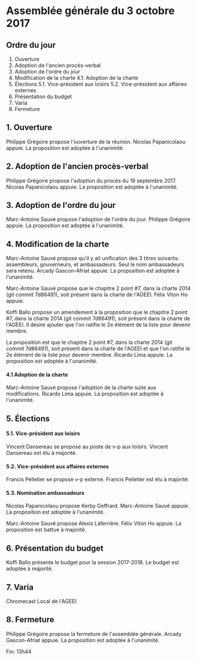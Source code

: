 # Assemblée générale du 3 octobre 2017


## Ordre du jour

1. Ouverture
2. Adoption de l'ancien procès-verbal
3. Adoption de l'ordre du jour
4. Modification de la charte
 4.1. Adoption de la charte
5. Élections
   5.1. Vice-président aux loisirs
   5.2. Vice-président aux affaires externes
6. Présentation du budget
7. Varia
8. Fermeture

## 1. Ouverture
Philippe Grégoire propose l'ouverture de la réunion.
Nicolas Papanicolaou appuie.
La proposition est adoptée à l'unanimité.

## 2. Adoption de l'ancien procès-verbal
Philippe Grégoire propose l'adoption du procès du 19 septembre 2017.
Nicolas Papanicolaou appuie.
La proposition est adoptée à l'unanimité.

## 3. Adoption de l'ordre du jour
Marc-Antoine Sauvé propose l'adoption de l'ordre du jour.
Philippe Grégoire appuie.
La proposition est adoptée à l'unanimité.

## 4. Modification de la charte
Marc-Antoine Sauvé propose qu'il y ait unification des 3 titres suivants: assembleurs, gouverneurs, et ambassadeurs. Seul le nom ambassadeurs sera retenu.
Arcady Gascon-Afriat appuie.
La proposition est adoptée à l'unanimité.

Marc-Antoine Sauvé propose que le chapitre 2 point #7, dans la charte 2014 (git commit 7d86491), soit présent dans la charte de l'AGEEI.
Félix Viton Ho appuie.

Koffi Ballo propose un amendement à la proposition que le chapitre 2 point #7, dans la charte 2014 (git commit 7d86491), soit présent dans la charte de l'AGEEI.
Il désire ajouter que l'on ratifie le 2e élément de la liste pour devenir membre.

La proposition est que le chapitre 2 point #7, dans la charte 2014 (git commit 7d86491), soit présent dans la charte de l'AGEEI et que l'on ratifie le 2e élément de la liste pour devenir membre.
Ricardo Lima appuie.
La proposition est adoptée à l'unanimité.

#### 4.1 Adoption de la charte
Marc-Antoine Sauvé propose l'adoption de la charte suite aux modifications.
Ricardo Lima appuie.
La proposition est adoptée à l'unanimité.

## 5. Élections
#### 5.1. Vice-président aux loisirs
Vincent Dansereau se propose au poste de v-p aux loisirs.
Vincent Dansereau est élu à majorité.

#### 5.2. Vice-président aux affaires externes
Francis Pelletier se propose v-p externe.
Francis Pelletier est élu à majorité.

#### 5.3. Nomination ambassadeurs  
Nicolas Papanicolaou propose Kerby Geffrard.
Marc-Antoine Sauvé appuie.
La proposition est adoptée à l'unanimité.

Marc-Antoine Sauvé propose Alexis Laferrière.
Félix Viton Ho appuie.
La proposition est battue à majorité.

## 6. Présentation du budget
Koffi Ballo présente le budget pour la session 2017-2018.
Le budget est adoptée à majorité.

## 7. Varia
Chromecast
Local de l'AGEEI

## 8. Fermeture
Philippe Grégoire propose la fermeture de l'assemblée générale.
Arcady Gascon-Afriat appuie.
La proposition est adoptée à l'unanimité.

Fin: 13h44
